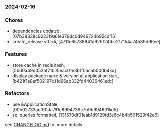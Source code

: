 ### 2024-02-16

### Chores
+ dependencies updated, [07b38338c9223f9a6fe379dc0d946724b95cdf16]
+ create_release v0.5.5, [4711e65788641d926f241bc217154a74539d96ee]

### Features
+ store cache in redis hash, [5b60a49d052af71000eac01e3b1f0acab000b43d]
+ display package name & version at application start, [b421f1e8ef502197c31d66ab332fd44036461edc]

### Refactors
+ use &ApplicationState, [00b02733acf90da791e6994739c7b9b9946015d5]
+ sql queries formatted, [131570df01eab1d9129fd2e6c4b4b501529f42e6]

see <a href='https://github.com/mrjackwills/adsbdb/blob/main/CHANGELOG.md'>CHANGELOG.md</a> for more details
